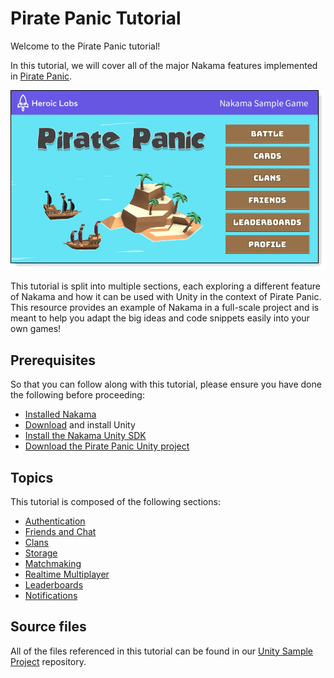 # Pirate Panic Tutorial

Welcome to the Pirate Panic tutorial!

In this tutorial, we will cover all of the major Nakama features implemented in [Pirate Panic](https://github.com/heroiclabs/unity-sampleproject).

![Main Menu screenshot](images/intro-mainmenu.png)

This tutorial is split into multiple sections, each exploring a different feature of Nakama and how it can be used with Unity in the context of Pirate Panic. This resource provides an example of Nakama in a full-scale project and is meant to help you adapt the big ideas and code snippets easily into your own games!

## Prerequisites

So that you can follow along with this tutorial, please ensure you have done the following before proceeding:

* [Installed Nakama](../../../../install-docker-quickstart.md)
* [Download](https://unity3d.com/get-unity/download) and install Unity
* [Install the Nakama Unity SDK](https://github.com/heroiclabs/nakama-unity)
* [Download the Pirate Panic Unity project]((https://github.com/heroiclabs/unity-sampleproject))

## Topics

This tutorial is composed of the following sections:

* [Authentication](authentication.md)
* [Friends and Chat](friends.md)
* [Clans](clans.md)
* [Storage](storage.md)
* [Matchmaking](matchmaking.md)
* [Realtime Multiplayer](realtime-multiplayer.md)
* [Leaderboards](leaderboards.md)
* [Notifications](notifications.md)

## Source files

All of the files referenced in this tutorial can be found in our [Unity Sample Project](https://github.com/heroiclabs/unity-sampleproject) repository.
